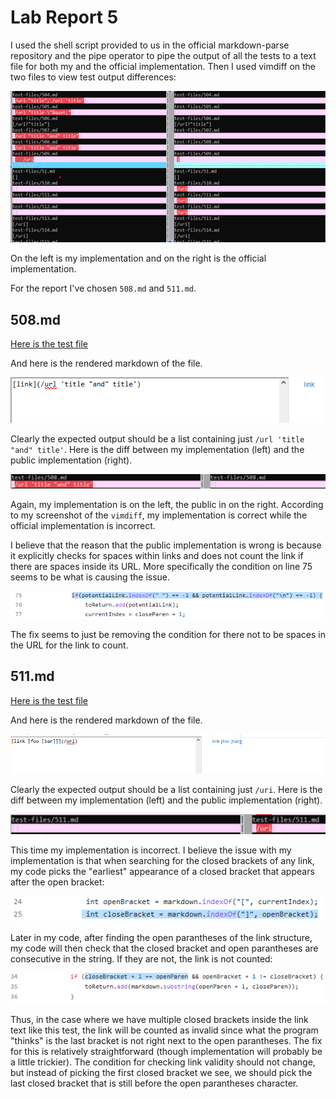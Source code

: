 # Lab Report 5

I used the shell script provided to us in the official markdown-parse repository and the pipe operator to pipe the output of all the tests to a text file for both my and the official implementation. Then I used vimdiff on the two files to view test output differences:

![Image](report-5-res/vimdiff.png)

On the left is my implementation and on the right is the official implementation.

For the report I've chosen `508.md` and `511.md`.

## 508.md

[Here is the test file](https://github.com/nidhidhamnani/markdown-parser/blob/main/test-files/508.md)

And here is the rendered markdown of the file.

![Image](report-5-res/508-rendered.png)

Clearly the expected output should be a list containing just `/url 'title "and" title'`. Here is the diff between my implementation (left) and the public implementation (right).

![Image](report-5-res/508-diff.png)

Again, my implementation is on the left, the public in on the right. According to my screenshot of the `vimdiff`, my implementation is correct while the official implementation is incorrect.

I believe that the reason that the public implementation is wrong is because it explicitly checks for spaces within links and does not count the link if there are spaces inside its URL. More specifically the condition on line 75 seems to be what is causing the issue.

![Image](report-5-res/508-code.png)

The fix seems to just be removing the condition for there not to be spaces in the URL for the link to count.

## 511.md

[Here is the test file](https://github.com/nidhidhamnani/markdown-parser/blob/main/test-files/511.md)

And here is the rendered markdown of the file.

![Image](report-5-res/511-rendered.png)

Clearly the expected output should be a list containing just `/uri`. Here is the diff between my implementation (left) and the public implementation (right).

![Image](report-5-res/511-diff.png)

This time my implementation is incorrect. I believe the issue with my implementation is that when searching for the closed brackets of any link, my code picks the "earliest" appearance of a closed bracket that appears after the open bracket:

![Image](report-5-res/511-code-1.png)

Later in my code, after finding the open parantheses of the link structure, my code will then check that the closed bracket and open parantheses are consecutive in the string. If they are not, the link is not counted:

![Image](report-5-res/511-code-2.png)

Thus, in the case where we have multiple closed brackets inside the link text like this test, the link will be counted as invalid since what the program "thinks" is the last bracket is not right next to the open parantheses. The fix for this is relatively straightforward (though implementation will probably be a little trickier). The condition for checking link validity should not change, but instead of picking the first closed bracket we see, we should pick the last closed bracket that is still before the open parantheses character.